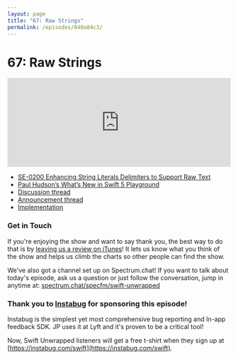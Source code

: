 ```yaml
---
layout: page
title: "67: Raw Strings"
permalink: /episodes/040a84c3/
---
```


# 67: Raw Strings

<iframe frameBorder="0" height="200px" scrolling="no" seamless src="https://player.simplecast.com/41fe97d1-9d3e-43a5-9691-25bdd82c0779" width="100%"></iframe>

* [SE-0200 Enhancing String Literals Delimiters to Support Raw Text](https://github.com/apple/swift-evolution/blob/master/proposals/0200-raw-string-escaping.md)
* [Paul Hudson’s What’s New in Swift 5 Playground](https://github.com/twostraws/whats-new-in-swift-5-0)
* [Discussion thread](https://forums.swift.org/t/se-0200-enhancing-string-literals-delimiters-to-support-raw-text/15420)
* [Announcement thread](https://forums.swift.org/t/accepted-se-0200-enhancing-string-literals-delimiters-to-support-raw-text/15822/2)
* [Implementation](https://github.com/apple/swift/pull/17668)

### Get in Touch

If you're enjoying the show and want to say thank you, the best way to do that is by [leaving us a review on iTunes](https://itunes.apple.com/us/podcast/swift-unwrapped/id1209817203?mt=2)! It lets us know what you think of the show and helps us climb the charts so other people can find the show.

We've also got a channel set up on Spectrum.chat! If you want to talk about today's episode, ask us a question or just follow the conversation, jump in anytime at: [spectrum.chat/specfm/swift-unwrapped](https://spectrum.chat/specfm/swift-unwrapped)

### Thank you to [Instabug](https://instabug.com/swift) for sponsoring this episode!

Instabug is the simplest yet most comprehensive bug reporting and In-app feedback SDK. JP uses it at Lyft and it's proven to be a critical tool!

Now, Swift Unwrapped listeners will get a free t-shirt when they sign up at [https://instabug.com/swift](https://instabug.com/swift).

